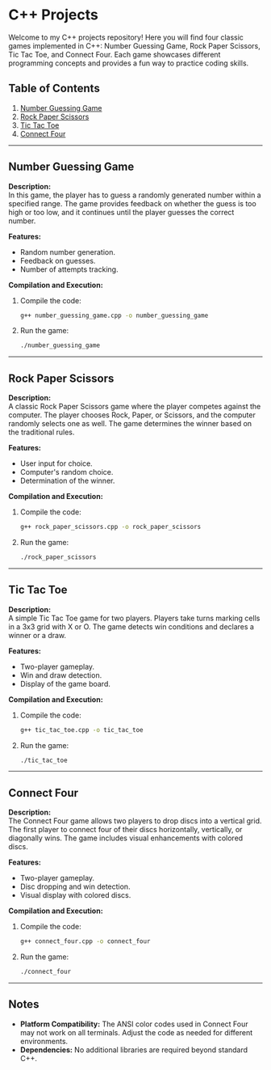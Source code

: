
# C++ Projects

Welcome to my C++ projects repository! Here you will find four classic games implemented in C++: Number Guessing Game, Rock Paper Scissors, Tic Tac Toe, and Connect Four. Each game showcases different programming concepts and provides a fun way to practice coding skills.

## Table of Contents
1. [Number Guessing Game](#number-guessing-game)
2. [Rock Paper Scissors](#rock-paper-scissors)
3. [Tic Tac Toe](#tic-tac-toe)
4. [Connect Four](#connect-four)

---

## Number Guessing Game

**Description:**  
In this game, the player has to guess a randomly generated number within a specified range. The game provides feedback on whether the guess is too high or too low, and it continues until the player guesses the correct number.

**Features:**
- Random number generation.
- Feedback on guesses.
- Number of attempts tracking.

**Compilation and Execution:**
1. Compile the code:
   ```bash
   g++ number_guessing_game.cpp -o number_guessing_game
   ```
2. Run the game:
   ```bash
   ./number_guessing_game
   ```

---

## Rock Paper Scissors

**Description:**  
A classic Rock Paper Scissors game where the player competes against the computer. The player chooses Rock, Paper, or Scissors, and the computer randomly selects one as well. The game determines the winner based on the traditional rules.

**Features:**
- User input for choice.
- Computer's random choice.
- Determination of the winner.

**Compilation and Execution:**
1. Compile the code:
   ```bash
   g++ rock_paper_scissors.cpp -o rock_paper_scissors
   ```
2. Run the game:
   ```bash
   ./rock_paper_scissors
   ```

---

## Tic Tac Toe

**Description:**  
A simple Tic Tac Toe game for two players. Players take turns marking cells in a 3x3 grid with X or O. The game detects win conditions and declares a winner or a draw.

**Features:**
- Two-player gameplay.
- Win and draw detection.
- Display of the game board.

**Compilation and Execution:**
1. Compile the code:
   ```bash
   g++ tic_tac_toe.cpp -o tic_tac_toe
   ```
2. Run the game:
   ```bash
   ./tic_tac_toe
   ```

---

## Connect Four

**Description:**  
The Connect Four game allows two players to drop discs into a vertical grid. The first player to connect four of their discs horizontally, vertically, or diagonally wins. The game includes visual enhancements with colored discs.

**Features:**
- Two-player gameplay.
- Disc dropping and win detection.
- Visual display with colored discs.

**Compilation and Execution:**
1. Compile the code:
   ```bash
   g++ connect_four.cpp -o connect_four
   ```
2. Run the game:
   ```bash
   ./connect_four
   ```

---

## Notes

- **Platform Compatibility:** The ANSI color codes used in Connect Four may not work on all terminals. Adjust the code as needed for different environments.
- **Dependencies:** No additional libraries are required beyond standard C++.


